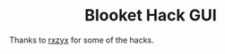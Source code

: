 <h1 align="center">Blooket Hack GUI</h1>

Thanks to [rxzyx](https://github.com/rxzyx/Blooket-Hacks) for some of the hacks.
